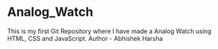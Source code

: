 # Analog_Watch
This is my first Git Repository where I have made a Analog Watch using HTML, CSS and JavaScript.
Author - Abhishek Harsha
